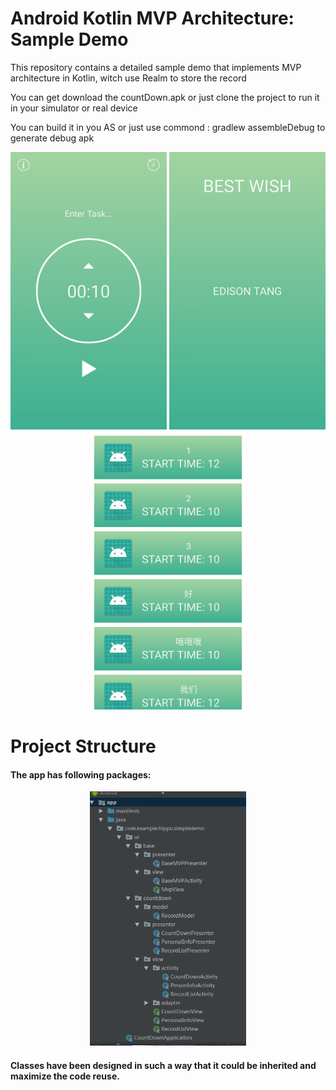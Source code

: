 # Android Kotlin MVP Architecture: Sample Demo

This repository contains a detailed sample demo that implements MVP architecture in Kotlin, witch use Realm to store the record


You can get download the countDown.apk or just clone the project to run it in your simulator or real device

You can build it in you AS or just use commond : gradlew assembleDebug to generate debug apk

<p align="center">
  <img src="https://github.com/bighippo/countTimeDemo/blob/master/img/S80930-100834.jpg" width="250">
  <img src="https://github.com/bighippo/countTimeDemo/blob/master/img/S80930-100839.jpg" width="250">
  <img src="https://github.com/bighippo/countTimeDemo/blob/master/img/S80930-100845.jpg" width="250">
</p>



# Project Structure

#### The app has following packages:
<p align="center">
  <img src="https://github.com/bighippo/countTimeDemo/blob/master/img/project_structure.PNG" width="250">
</p>

#### Classes have been designed in such a way that it could be inherited and maximize the code reuse.
